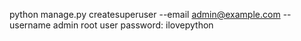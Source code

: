 python manage.py createsuperuser --email admin@example.com --username admin
root user password: ilovepython